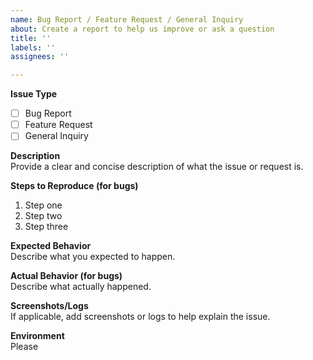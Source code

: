 ```yaml
---
name: Bug Report / Feature Request / General Inquiry
about: Create a report to help us improve or ask a question
title: ''
labels: ''
assignees: ''

---
```


**Issue Type**  
- [ ] Bug Report  
- [ ] Feature Request  
- [ ] General Inquiry  

**Description**  
Provide a clear and concise description of what the issue or request is.

**Steps to Reproduce (for bugs)**  
1. Step one
2. Step two
3. Step three

**Expected Behavior**  
Describe what you expected to happen.

**Actual Behavior (for bugs)**  
Describe what actually happened.

**Screenshots/Logs**  
If applicable, add screenshots or logs to help explain the issue.

**Environment**  
Please
